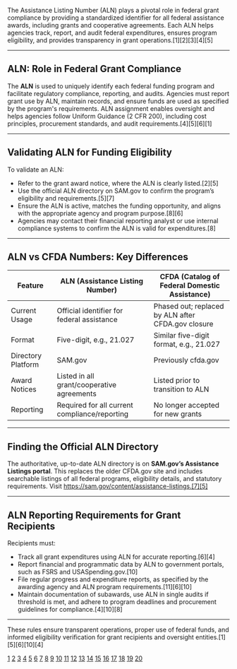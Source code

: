 The Assistance Listing Number (ALN) plays a pivotal role in federal grant compliance by providing a standardized identifier for all federal assistance awards, including grants and cooperative agreements. Each ALN helps agencies track, report, and audit federal expenditures, ensures program eligibility, and provides transparency in grant operations.[1][2][3][4][5]

***

## ALN: Role in Federal Grant Compliance

The **ALN** is used to uniquely identify each federal funding program and facilitate regulatory compliance, reporting, and audits. Agencies must report grant use by ALN, maintain records, and ensure funds are used as specified by the program's requirements. ALN assignment enables oversight and helps agencies follow Uniform Guidance (2 CFR 200), including cost principles, procurement standards, and audit requirements.[4][5][6][1]

***

## Validating ALN for Funding Eligibility

To validate an ALN:
- Refer to the grant award notice, where the ALN is clearly listed.[2][5]
- Use the official ALN directory on SAM.gov to confirm the program’s eligibility and requirements.[5][7]
- Ensure the ALN is active, matches the funding opportunity, and aligns with the appropriate agency and program purpose.[8][6]
- Agencies may contact their financial reporting analyst or use internal compliance systems to confirm the ALN is valid for expenditures.[8]

***

## ALN vs CFDA Numbers: Key Differences

| Feature            | ALN (Assistance Listing Number)               | CFDA (Catalog of Federal Domestic Assistance)       |
|--------------------|-----------------------------------------------|-----------------------------------------------------|
| Current Usage      | Official identifier for federal assistance    | Phased out; replaced by ALN after CFDA.gov closure  |
| Format             | Five-digit, e.g., 21.027                     | Similar five-digit format, e.g., 21.027             |
| Directory Platform | SAM.gov                                      | Previously cfda.gov                                 |
| Award Notices      | Listed in all grant/cooperative agreements    | Listed prior to transition to ALN                   |
| Reporting          | Required for all current compliance/reporting | No longer accepted for new grants                   |[8][1][5][9]

***

## Finding the Official ALN Directory

The authoritative, up-to-date ALN directory is on **SAM.gov’s Assistance Listings portal**. This replaces the older CFDA.gov site and includes searchable listings of all federal programs, eligibility details, and statutory requirements. Visit https://sam.gov/content/assistance-listings.[7][5]

***

## ALN Reporting Requirements for Grant Recipients

Recipients must:
- Track all grant expenditures using ALN for accurate reporting.[6][4]
- Report financial and programmatic data by ALN to government portals, such as FSRS and USASpending.gov.[10]
- File regular progress and expenditure reports, as specified by the awarding agency and ALN program requirements.[11][6][10]
- Maintain documentation of subawards, use ALN in single audits if threshold is met, and adhere to program deadlines and procurement guidelines for compliance.[4][10][8]

***

These rules ensure transparent operations, proper use of federal funds, and informed eligibility verification for grant recipients and oversight entities.[1][5][6][10][4]

[1](https://www.vlct.org/faq/what-cfda-aln-and-are-they-same)
[2](https://www.grants.gov/learn-grants/grant-terminology.html)
[3](https://www.osc.ny.gov/state-agencies/gfo/chapter-ix/ix2b-terminology)
[4](https://www.bradymartz.com/government/navigating-compliance-in-federal-grants-what-local-governments-need-to-know/)
[5](https://www.osp.pitt.edu/news/what-assistance-listing-number)
[6](https://home.treasury.gov/system/files/136/SLFRF-Compliance-and-Reporting-Guidance.pdf)
[7](https://taggs.hhs.gov/ReportsCFDA)
[8](https://fmx.cpa.texas.gov/fmx/training/wbt/sefa/0108.php)
[9](https://www.purdue.edu/business/sps/doc/Definitions_of_Use.doc)
[10](https://www.grants.gov/learn-grants/grant-reporting)
[11](https://www.dol.gov/sites/dolgov/files/ETA/grants/pdfs/Grant_Terms_Library-7.1.21_FINAL.pdf)
[12](https://grants.nih.gov/grants/glossary.htm)
[13](https://www.fac.gov/audit-resources/sf-sac/federal-awards/)
[14](https://www.transportation.gov/grants/reconnecting/rcp-how-apply)
[15](https://www.eisneramper.com/insights/government/major-compliance-requirements-federal-awards-0525/)
[16](https://sam.gov/assistance-listings)
[17](https://support.fac.gov/hc/en-us/articles/19221872765581-What-is-an-Assistance-Listing-Number-ALN)
[18](https://alpha.sam.gov/find-assistance-listings)
[19](https://www.fns.usda.gov/nslp/fy24-equipment-assistance-grants-nofa)
[20](https://www.fac.gov/assets/compliance/2024-Compliance-Supplement.pdf)
